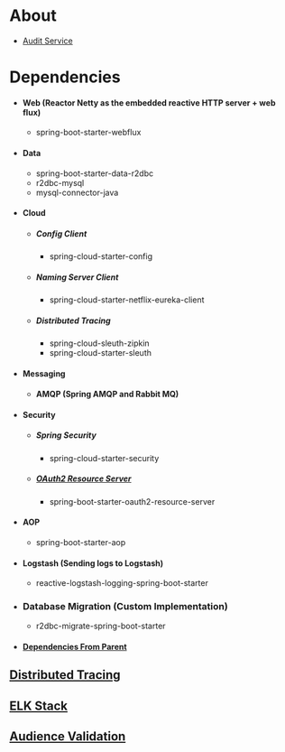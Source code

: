 About
=====
- [Audit Service](http://localhost:8755/swagger-ui/index.html?urls.primaryName=audit)

Dependencies
============
- #### Web (Reactor Netty as the embedded reactive HTTP server + web flux)
    - spring-boot-starter-webflux
- #### Data
    - spring-boot-starter-data-r2dbc
    - r2dbc-mysql
    - mysql-connector-java
- #### Cloud
    - ##### Config Client
        - spring-cloud-starter-config
    - ##### Naming Server Client
        - spring-cloud-starter-netflix-eureka-client
    - ##### Distributed Tracing
        - spring-cloud-sleuth-zipkin
        - spring-cloud-starter-sleuth
- #### Messaging
  - #### AMQP (Spring AMQP and Rabbit MQ)
- #### Security
    - ##### Spring Security
        - spring-cloud-starter-security
    - ##### [OAuth2 Resource Server](./../moreinfo.md#Resource-server)
        - spring-boot-starter-oauth2-resource-server
- #### AOP
    - spring-boot-starter-aop
- #### Logstash (Sending logs to Logstash)
    - reactive-logstash-logging-spring-boot-starter
- ### Database Migration (Custom Implementation)
    - r2dbc-migrate-spring-boot-starter
- #### [Dependencies From Parent](./../moreinfo.md#Dependencies-from-parent)

[Distributed Tracing](./../moreinfo.md#distributed-tracing)
-----------------------------------------------------------
[ELK Stack](./../moreinfo.md#elk-stack)
---------------------------------------
[Audience Validation](./../moreinfo.md#audience-validation)
------------------------